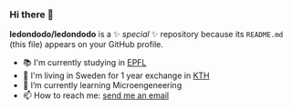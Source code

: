 ### Hi there 👋

**ledondodo/ledondodo** is a ✨ _special_ ✨ repository because its `README.md` (this file) appears on your GitHub profile.

- 📚 I'm currently studying in [EPFL](https://www.epfl.ch/about/fr/)
- 🎒 I'm living in Sweden for 1 year exchange in [KTH](https://www.kth.se/)
- 🌱 I’m currently learning Microengeneering
- 📫 How to reach me: [send me an email](mailto:arthur.chansel@gmail.com?subject=[GitHub])

<!--
Here are some ideas to get you started:

- 🔭 I’m currently working on ...
- 👯 I’m looking to collaborate on ...
- 🤔 I’m looking for help with ...
- 💬 Ask me about ...
- 😄 Pronouns: ...
- ⚡ Fun fact: ...
-->
